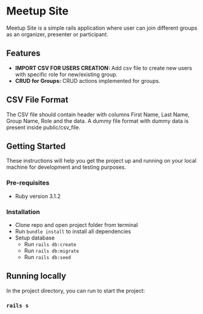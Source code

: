 # Meetup Site

Meetup Site is a simple rails application where user can join different groups as an organizer, presenter or participant.

## Features

- **IMPORT CSV FOR USERS CREATION:** Add csv file to create new users with specific role for new/existing group.
- **CRUD for Groups:** CRUD actions implemented for groups.

## CSV File Format

The CSV file should contain header with columns First Name, Last Name, Group Name, Role and the data. A dummy file format with dummy data is present inside public/csv_file.

## Getting Started

These instructions will help you get the project up and running on your local machine for development and testing purposes.

### Pre-requisites

- Ruby version 3.1.2

### Installation

- Clone repo and open project folder from terminal
- Run `bundle install` to install all dependencies
- Setup database
  - Run `rails db:create`
  - Run `rails db:migrate`
  - Run `rails db:seed`

## Running locally

In the project directory, you can run to start the project:

### `rails s`
